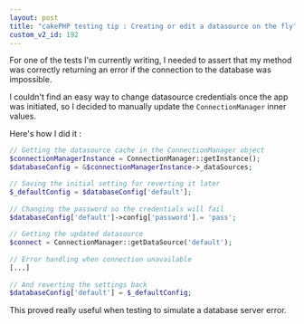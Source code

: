 ```yaml
---
layout: post
title: "cakePHP testing tip : Creating or edit a datasource on the fly"
custom_v2_id: 192
---
```


For one of the tests I'm currently writing, I needed to assert that my method
was correctly returning an error if the connection to the database was
impossible.

I couldn't find an easy way to change datasource credentials once the app was
initiated, so I decided to manually update the `ConnectionManager` inner
values.

Here's how I did it :

    
```php
// Getting the datasource cache in the ConnectionManager object  
$connectionManagerInstance = ConnectionManager::getInstance();  
$databaseConfig = &$connectionManagerInstance->_dataSources;  

// Saving the initial setting for reverting it later  
$_defaultConfig = $databaseConfig['default'];  
  
// Changing the password so the credentials will fail  
$databaseConfig['default']->config['password'].= 'pass';  
  
// Getting the updated datasource  
$connect = ConnectionManager::getDataSource('default');  
  
// Error handling when connection unavailable  
[...]  
  
// And reverting the settings back  
$databaseConfig['default'] = $_defaultConfig;  
```
    

This proved really useful when testing to simulate a database server error.

